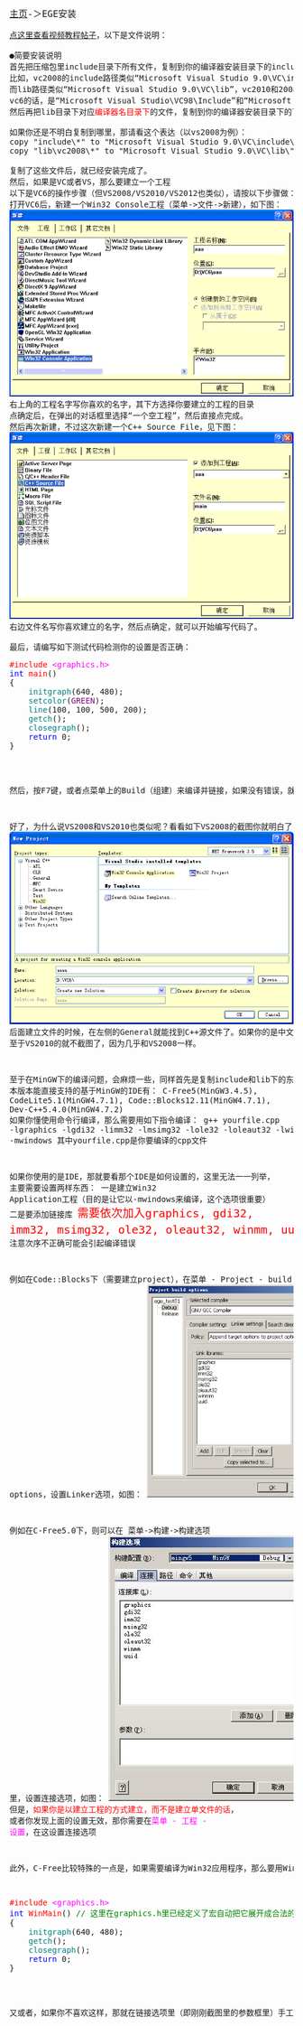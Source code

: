 <head>
    <meta http-equiv="Content-Type" content="text/html; charset=utf-8">
    <title>EGE安装</title>
</head>
<body>

<pre><font size="4"><a href="../index.htm">主页</a>-＞EGE安装</font>

<a href="http://tieba.baidu.com/p/1804011014" target=_blank>点这里查看视频教程帖子</a>，以下是文件说明：

●简要安装说明
首先把压缩包里include目录下所有文件，复制到你的编译器安装目录下的include目录内，不管是哪个编译器
比如，vc2008的include路径类似“Microsoft Visual Studio 9.0\VC\include”，
而lib路径类似“Microsoft Visual Studio 9.0\VC\lib”，vc2010和2008一样。
vc6的话，是“Microsoft Visual Studio\VC98\Include”和“Microsoft Visual Studio\VC98\Lib”
然后再把lib目录下对应<font color=#F00>编译器名目录下</font>的文件，复制到你的编译器安装目录下的lib目录内。比如你的是vc6，那就把\lib\vc6\下的复制过去。

如果你还是不明白复制到哪里，那请看这个表达（以vs2008为例）：
copy "include\*" to "Microsoft Visual Studio 9.0\VC\include\"
copy "lib\vc2008\*" to "Microsoft Visual Studio 9.0\VC\lib\"

复制了这些文件后，就已经安装完成了。
然后，如果是VC或者VS，那么要建立一个工程
以下是VC6的操作步骤（但VS2008/VS2010/VS2012也类似），请按以下步骤做：
打开VC6后，新建一个Win32 Console工程（菜单-&gt;文件-&gt;新建），如下图：
<img src="doc/vc6.gif">
右上角的工程名字写你喜欢的名字，其下方选择你要建立的工程的目录
点确定后，在弹出的对话框里选择“一个空工程”，然后直接点完成。
然后再次新建，不过这次新建一个C++ Source File，见下图：
<img src="doc/vc62.gif">
右边文件名写你喜欢建立的名字，然后点确定，就可以开始编写代码了。

最后，请编写如下测试代码检测你的设置是否正确：
<pre><font color=#FF0000>#include </font><font color=#FF00FF>&lt;graphics.h&gt;
</font><font color=#0000FF>int </font><font color=#FF0000>main</font>()
{
    <font color=#008080>initgraph</font>(640, 480);
    <font color=#008080>setcolor</font>(<font color=#800080>GREEN</font>);
    <font color=#008080>line</font>(100, 100, 500, 200);
    <font color=#008080>getch</font>();
    <font color=#008080>closegraph</font>();
    <font color=#0000FF>return </font>0;
}</pre>
然后，按F7键，或者点菜单上的Build（组建）来编译并链接，如果没有错误，就可以按F5运行了。


好了，为什么说VS2008和VS2010也类似呢？看看如下VS2008的截图你就明白了：
<img src="doc/vc9.gif">
后面建立文件的时候，在左侧的General就能找到C++源文件了。如果你的是中文版，那就细心找找吧，不难找的。
至于VS2010的就不截图了，因为几乎和VS2008一样。



至于在MinGW下的编译问题，会麻烦一些，同样首先是复制include和lib下的东西，要注意版本问题。
本版本能直接支持的基于MinGW的IDE有：
C-Free5(MinGW3.4.5), CodeLite5.1(MinGW4.7.1), Code::Blocks12.11(MinGW4.7.1), Dev-C++5.4.0(MinGW4.7.2)
如果你懂使用命令行编译，那么需要用如下指令编译：
g++ yourfile.cpp -lgraphics -lgdi32 -limm32 -lmsimg32 -lole32 -loleaut32 -lwinmm -luuid -mwindows
其中yourfile.cpp是你要编译的cpp文件

如果你使用的是IDE，那就要看那个IDE是如何设置的，这里无法一一列举，
主要需要设置两样东西：
一是建立Win32 Application工程（目的是让它以-mwindows来编译，这个选项很重要）
二是要添加链接库
<font color=#FF0000 size=5>需要依次加入graphics, gdi32, imm32, msimg32, ole32, oleaut32, winmm, uuid共8个</font>
注意次序不正确可能会引起编译错误

例如在Code::Blocks下（需要建立project），在菜单 - Project - build options，设置Linker选项，如图：
<img src="doc/cb.png">

例如在C-Free5.0下，则可以在 菜单-&gt;构建-&gt;构建选项 里，设置连接选项，如图：
<img src="doc/cfree.jpg">
但是，<font color=#FF0000>如果你是以建立工程的方式建立，而不是建立单文件的话</font>，
或者你发现上面的设置无效，那你需要在<font color=#FF00FF>菜单 - 工程 - 设置</font>，在这设置连接选项

此外，C-Free比较特殊的一点是，如果需要编译为Win32应用程序，那么要用WinMain来声明你的主函数，如：
<pre><font color=#FF0000>#include </font><font color=#FF00FF>&lt;graphics.h&gt;
</font><font color=#0000FF>int </font><font color=#FF0000>WinMain</font>() <font color=#008000>// 这里在graphics.h里已经定义了宏自动把它展开成合法的声明，以减免声明的麻烦，同时用来欺骗C-Free
</font>{
    <font color=#008080>initgraph</font>(640, 480);
    <font color=#008080>getch</font>();
    <font color=#008080>closegraph</font>();
    <font color=#0000FF>return </font>0;
}</pre>
又或者，如果你不喜欢这样，那就在链接选项里（即刚刚截图里的参数框里）手工加上-mwindows也可

</pre>

</body>
</html>
